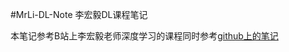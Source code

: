 #MrLi-DL-Note
李宏毅DL课程笔记


本笔记参考B站上李宏毅老师深度学习的课程同时参考[github上的笔记](https://github.com/Sakura-gh/ML-notes/blob/master/ML-notes-md/1_Introduction.md)
